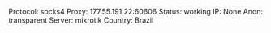 Protocol: socks4
Proxy: 177.55.191.22:60606
Status: working
IP: None
Anon: transparent
Server: mikrotik
Country: Brazil

